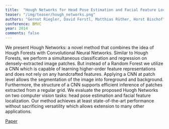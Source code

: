 ```yaml
---
title:  "Hough Networks for Head Pose Estimation and Facial Feature Localization"
teaser: "/img/teaser/hough_networks.png"
authors: "Gernot Riegler, David Ferstl, Matthias Rüther, Horst Bischof"
conference: BMVC
year: 2014
comments: false
---
```


We present Hough Networks: a novel method that combines the idea of Hough Forests with Convolutional Neural Networks. Similar to Hough Forests, we perform a simultaneous classification and regression on densely-extracted image patches. But instead of a Random Forest we utilize a CNN which is capable of learning higher-order feature representations and does not rely on any handcrafted features. Applying a CNN at patch level allows the segmentation of the image into foreground and background. Furthermore, the structure of a CNN supports efficient inference of patches extracted from a regular grid. We evaluate the proposed Huogh Networks on two computer vision tasks: head pose estimation and facial feature localization. Our method achieves at least state-of-the-art performance without sacrificing versatility which allows extension to many other applications.

[Paper](/papers/hough-networks.pdf)

